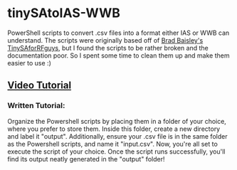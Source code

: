 # tinySAtoIAS-WWB
PowerShell scripts to convert .csv files into a format either IAS or WWB can understand. The scripts were originally based off of [Brad Baisley's TinySAforRFguys](https://github.com/bradbbot/TinySAforRFguys/), but I found the scripts to be rather broken and the documentation poor. So I spent some time to clean them up and make them easier to use :)

## **[Video Tutorial](https://youtu.be/d6xm3cxZZ20)**

### **Written Tutorial:**
Organize the Powershell scripts by placing them in a folder of your choice, where you prefer to store them. Inside this folder, create a new directory and label it "output". Additionally, ensure your .csv file is in the same folder as the Powershell scripts, and name it "input.csv". Now, you're all set to execute the script of your choice. Once the script runs successfully, you'll find its output neatly generated in the "output" folder!
